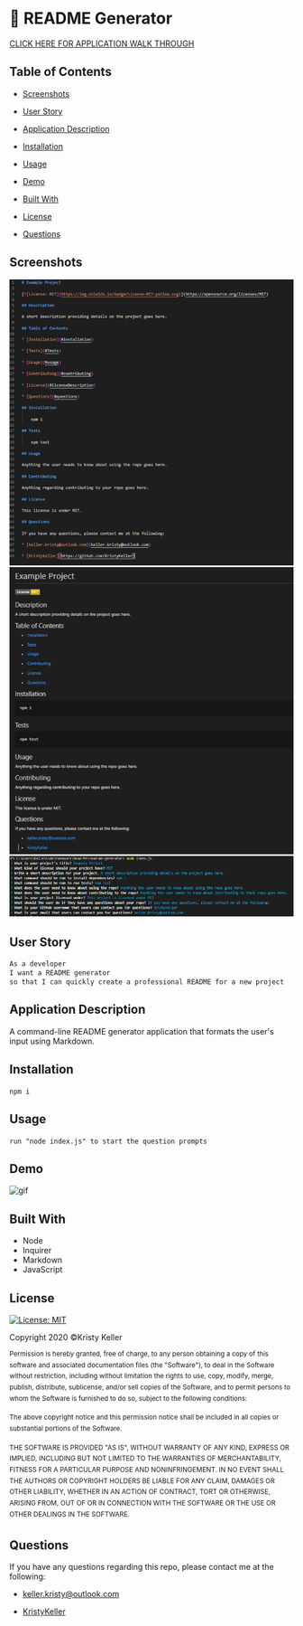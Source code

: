 # 🧾 README Generator
[CLICK HERE FOR APPLICATION WALK THROUGH](https://drive.google.com/file/d/1ZTsD6GqhfSwdEwsjcoaG6HNUNrIlufpu/view?usp=sharing)


## Table of Contents

* [Screenshots](#screenshots)

* [User Story](#user-story)

* [Application Description](#application-description)

* [Installation](#installation)

* [Usage](#usage)

* [Demo](#demo)

* [Built With](#built-with)

* [License](#license)

* [Questions](#questions)

## Screenshots
![screenshot3](./Assets/Images/example-3.png)
![screenshot2](./Assets/Images/example-02.png)
![screenshot1](./Assets/Images/example-1.PNG)

## User Story
```
As a developer
I want a README generator
so that I can quickly create a professional README for a new project

```
## Application Description
A command-line README generator application that formats the user's input using Markdown.

## Installation 
```
npm i 
```

## Usage 
```
run "node index.js" to start the question prompts
```

## Demo
![gif](https://media.giphy.com/media/394cEdECquFMsLsDSJ/giphy.gif)

## Built With
* Node
* Inquirer
* Markdown
* JavaScript

## License
[![License: MIT](https://img.shields.io/badge/License-MIT-yellow.svg)](https://opensource.org/licenses/MIT)

Copyright 2020 ©Kristy Keller

<sup>Permission is hereby granted, free of charge, to any person obtaining a copy of this software and associated documentation files (the "Software"), to deal in the Software without restriction, including without limitation the rights to use, copy, modify, merge, publish, distribute, sublicense, and/or sell copies of the Software, and to permit persons to whom the Software is furnished to do so, subject to the following conditions:
  
<sup>The above copyright notice and this permission notice shall be included in all copies or substantial portions of the Software.
  
<sup>THE SOFTWARE IS PROVIDED "AS IS", WITHOUT WARRANTY OF ANY KIND, EXPRESS OR IMPLIED, INCLUDING BUT NOT LIMITED TO THE WARRANTIES OF MERCHANTABILITY, FITNESS FOR A PARTICULAR PURPOSE AND NONINFRINGEMENT. IN NO EVENT SHALL THE AUTHORS OR COPYRIGHT HOLDERS BE LIABLE FOR ANY CLAIM, DAMAGES OR OTHER LIABILITY, WHETHER IN AN ACTION OF CONTRACT, TORT OR OTHERWISE, ARISING FROM, OUT OF OR IN CONNECTION WITH THE SOFTWARE OR THE USE OR OTHER DEALINGS IN THE SOFTWARE.
  
## Questions

If you have any questions regarding this repo, please contact me at the following:

* <keller.kristy@outlook.com>

* [KristyKeller](https://github.com/KristyKeller)
